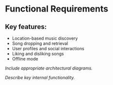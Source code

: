 # Functional Requirements

## Key features:

<ul>
  <li>Location-based music discovery</li>
  <li>Song dropping and retrieval</li>
  <li>User profiles and social interactions</li>
  <li>Liking and disliking songs</li>
  <li>Offline mode</li>
</ul>

*Include appropriate architectural diagrams.*

*Describe key internal functionality.*

